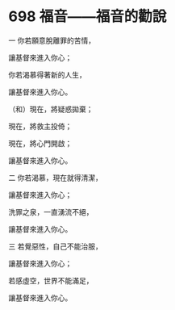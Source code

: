 # 698 福音——福音的勸說

一 你若願意脫離罪的苦情，

讓基督來進入你心；

你若渴慕得著新的人生，

讓基督來進入你心。

（和）現在，將疑惑拋棄；

現在，將救主投倚；

現在，將心門開啟；

讓基督來進入你心。

二 你若渴慕，現在就得清潔，

讓基督來進入你心；

洗罪之泉，一直湧流不絕，

讓基督來進入你心。

三 若覺惡性，自己不能治服，

讓基督來進入你心；

若感虛空，世界不能滿足，

讓基督來進入你心。

